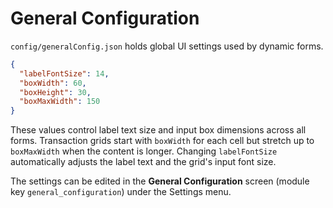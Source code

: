 # General Configuration

`config/generalConfig.json` holds global UI settings used by dynamic forms.

```json
{
  "labelFontSize": 14,
  "boxWidth": 60,
  "boxHeight": 30,
  "boxMaxWidth": 150
}
```

These values control label text size and input box dimensions across all forms.
Transaction grids start with `boxWidth` for each cell but stretch up to
`boxMaxWidth` when the content is longer. Changing `labelFontSize` automatically
adjusts the label text and the grid's input font size.

The settings can be edited in the **General Configuration** screen
(module key `general_configuration`) under the Settings menu.
